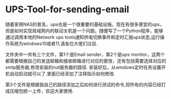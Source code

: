 # UPS-Tool-for-sending-email
随着家用NAS的普及，ups也是一个很重要的基础设施。现在有很多便宜的ups，但是如何实现局域网内的联动关机是一个问题。随便写了一个Python程序，能够通过调用本地的Network ups tools通知供电切换事件和定时汇报ups状态,运行操作系统为windows10或者11,请各位大佬们过目.

文件夹中一共有三个文件，第1个是Email sender，第2个是ups monitor，这两个都需要根据自己的发送邮箱和接收邮箱进行对应的更改，还有包括需要选择对应的smtp服务器,修改安装的nut服务器的路径.
安装好后，从windows定时任务设置开机自动启动就可以了.里面已经添加了注释指示如何修改.

第3个文件是根据我自己的路径添加之后如何进行测试的命令,将所有的内容已经打成压缩包统一上传，欢迎大家使用.
